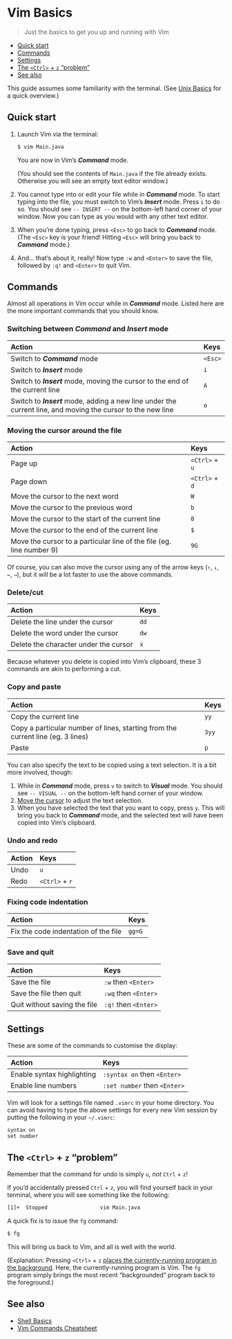 # Vim Basics

> Just the basics to get you up and running with Vim

- [Quick start](#quick-start)
- [Commands](#commands)
- [Settings](#settings)
- [The `<Ctrl>` + `z` “problem”](#the-ctrl--z-problem)
- [See also](#see-also)

This guide assumes some familiarity with the terminal. (See [Unix Basics](https://github.com/yuanqing/shell-basics/blob/master/README.md#readme) for a quick overview.)

## Quick start

1. Launch Vim via the terminal:

    ```sh
    $ vim Main.java
    ```

    You are now in Vim’s ***Command*** mode.

    (You should see the contents of `Main.java` if the file already exists. Otherwise you will see an empty text editor window.)

2. You cannot type into or edit your file while in ***Command*** mode. To start typing into the file, you must switch to Vim’s ***Insert*** mode. Press `i` to do so. You should see <code>--&nbsp;INSERT&nbsp;--</code> on the bottom-left hand corner of your window. Now you can type as you would with any other text editor.

3. When you’re done typing, press `<Esc>` to go back to ***Command*** mode. (The `<Esc>` key is your friend! Hitting `<Esc>` will bring you back to ***Command*** mode.)

4. And… that’s about it, really! Now type `:w` and `<Enter>` to save the file, followed by `:q!` and `<Enter>` to quit Vim.

## Commands

Almost all operations in Vim occur while in ***Command*** mode. Listed here are the more important commands that you should know.

### Switching between ***Command*** and ***Insert*** mode

Action | Keys
:--|:--
Switch to ***Command*** mode | `<Esc>`
Switch to ***Insert*** mode | `i`
Switch to ***Insert*** mode, moving the cursor to the end of the current line | `A`
Switch to ***Insert*** mode, adding a new line under the current line, and moving the cursor to the new line | `o`

### Moving the cursor around the file

Action | Keys
:--|:--
Page up | `<Ctrl>` + `u`
Page down | `<Ctrl>` + `d`
Move the cursor to the next word | `W`
Move the cursor to the previous word | `b`
Move the cursor to the start of the current line | `0`
Move the cursor to the end of the current line | `$`
Move the cursor to a particular line of the file (eg. line number 9) | `9G`

Of course, you can also move the cursor using any of the arrow keys (<code>&uarr;</code>, <code>&darr;</code>, <code>&larr;</code>, <code>&rarr;</code>), but it will be a lot faster to use the above commands.

### Delete/cut

Action | Keys
:--|:--
Delete the line under the cursor | `dd`
Delete the word under the cursor | `dw`
Delete the character under the cursor | `x`

Because whatever you delete is copied into Vim’s clipboard, these 3 commands are akin to performing a cut.

### Copy and paste

Action | Keys
:--|:--
Copy the current line | `yy`
Copy a particular number of lines, starting from the current line (eg. 3 lines) | `3yy`
Paste | `p`

You can also specify the text to be copied using a text selection. It is a bit more involved, though:

1. While in ***Command*** mode, press `v` to switch to ***Visual*** mode. You should see <code>--&nbsp;VISUAL&nbsp;--</code> on the bottom-left hand corner of your window.
2. [Move the cursor](#moving-the-cursor-around-the-file) to adjust the text selection.
3. When you have selected the text that you want to copy, press `y`. This will bring you back to ***Command*** mode, and the selected text will have been copied into Vim’s clipboard.

### Undo and redo

Action | Keys
:--|:--
Undo | `u`
Redo | `<Ctrl>` + `r`

### Fixing code indentation

Action | Keys
:--|:--
Fix the code indentation of the file | `gg=G`

### Save and quit

Action | Keys
:--|:--
Save the file | `:w` then `<Enter>`
Save the file then quit | `:wq` then `<Enter>`
Quit without saving the file | `:q!` then `<Enter>`

## Settings

These are some of the commands to customise the display:

Action | Keys
:--|:--
Enable syntax highlighting | `:syntax on` then `<Enter>`
Enable line numbers | `:set number` then `<Enter>`

Vim will look for a settings file named `.vimrc` in your home directory. You can avoid having to type the above settings for every new Vim session by putting the following in your `~/.vimrc`:

```viml
syntax on
set number
```

## The `<Ctrl>` + `z` “problem”

Remember that the command for undo is simply `u`, *not* `Ctrl` + `z`!

If you’d accidentally pressed `Ctrl` + `z`, you will find yourself back in your terminal, where you will see something like the following:

```sh
[1]+  Stopped                 vim Main.java
```

A quick fix is to issue the `fg` command:

```sh
$ fg
```

This will bring us back to Vim, and all is well with the world.

(Explanation: Pressing `<Ctrl>` + `z` [places the currently-running program in the background](http://en.wikibooks.org/wiki/A_Quick_Introduction_to_Unix/Job_Control#Controlling_Jobs_in_Unix). Here, the currently-running program is Vim. The `fg` program simply brings the most recent “backgrounded” program back to the foreground.)

## See also

- [Shell Basics](https://github.com/yuanqing/shell-basics/blob/master/README.md#readme)
- [Vim Commands Cheatsheet](http://www.fprintf.net/vimCheatSheet.html)
